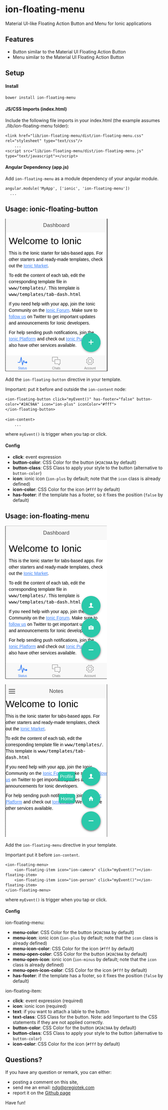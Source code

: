# ion-floating-menu
Material UI-like Floating Action Button and Menu for Ionic applications

## Features

* Button similar to the Material UI Floating Action Button
* Menu similar to the Material UI Floating Action Button

## Setup

#### Install

`bower install ion-floating-menu`


#### JS/CSS Imports (index.html)

Include the following file imports in your index.html (the example assumes ./lib/ion-floating-menu folder):
 
    <link href="lib/ion-floating-menu/dist/ion-floating-menu.css" rel="stylesheet" type="text/css"/>
        ...
    <script src="lib/ion-floating-menu/dist/ion-floating-menu.js" type="text/javascript"></script>

#### Angular Dependency (app.js)
Add `ion-floating-menu` as a module dependency of your angular module.
    
    angular.module('MyApp', ['ionic', 'ion-floating-menu'])
      ...

## Usage: ionic-floating-button

![Alt ion-floating-button](/doc/ion-floating-button.png?raw=true)

Add the `ion-floating-button` directive in your template.

Important: put it before and outside the `ion-content` node:

    <ion-floating-button click="myEvent()" has-footer="false" button-color="#2AC9AA" icon="ion-plus" iconColor="#fff">
    </ion-floating-button>

    <ion-content>
        ...

where `myEvent()` is trigger when you tap or click.

#### Config

* __click__: event expression
* __button-color__: CSS Color for the button (`#2AC9AA` by default)
* __button-class__: CSS Class to apply your style to the button (alternative to `button-color`) 
* __icon__: ionic icon (`ion-plus` by default; note that the `icon` class is already defined)
* __icon-color__: CSS Color for the icon (`#fff` by default) 
* __has-footer__: if the template has a footer, so it fixes the position (`false` by default)

## Usage: ion-floating-menu

![Alt ion-floating-menu](/doc/ion-floating-menu.png)

![Alt ion-floating-menu](/doc/ion-floating-menu-2.png)

Add the `ion-floating-menu` directive in your template.

Important put it before `ion-content`.

    <ion-floating-menu>
        <ion-floating-item icon="ion-camera" click="myEvent()"></ion-floating-item>
        <ion-floating-item icon="ion-person" click="myEvent()"></ion-floating-item>
    </ion-floating-menu>

where `myEvent()` is trigger when you tap or click.

#### Config

ion-floating-menu:
* __menu-color__: CSS Color for the button (`#2AC9AA` by default)
* __menu-icon__: ionic icon (`ion-plus` by default; note that the `icon` class is already defined)
* __menu-icon-color__: CSS Color for the icon (`#fff` by default) 
* __menu-open-color__: CSS Color for the button (`#2AC9AA` by default)
* __menu-open-icon__: ionic icon (`ion-minus` by default; note that the `icon` class is already defined)
* __menu-open-icon-color__: CSS Color for the icon (`#fff` by default) 
* __has-footer__: if the template has a footer, so it fixes the position (`false` by default)

ion-floating-item:
* __click__: event expression (required)
* __icon__: ionic icon (required)
* __text__: if you want to attach a lable to the button
* __text-class__: CSS Class for the button. Note: add !important to the CSS statements if they are not applied correctly. 
* __button-color__: CSS Color for the button (`#2AC9AA` by default)
* __button-class__: CSS Class to apply your style to the button (alternative to `button-color`) 
* __icon-color__: CSS Color for the icon (`#fff` by default) 


## Questions?

If you have any question or remark, you can either: 
* posting a comment on this site, 
* send me an email: ndg@pregiotek.com
* report it on the [Github page](https://github.com/pregiotek/ion-floating-menu) 

Have fun!

